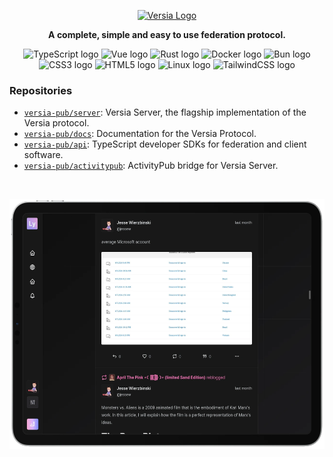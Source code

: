 

<p align="center">
  <a href="https://versia.pub"><img src="https://cdn.versia.pub/branding/versia-dark.webp" alt="Versia Logo" height="110"></a>
</p>


<p align="center">
  <strong>A complete, simple and easy to use federation protocol.</strong>
</p>

<div align="center">
    <img src="https://cdn.jsdelivr.net/gh/devicons/devicon@latest/icons/typescript/typescript-original.svg" height="42" width="52" alt="TypeScript logo">
    <img src="https://cdn.jsdelivr.net/gh/devicons/devicon/icons/vuejs/vuejs-original.svg" height="42" width="52" alt="Vue logo">
    <img src="https://cdn.jsdelivr.net/gh/devicons/devicon/icons/rust/rust-original.svg" height="42" width="52" alt="Rust logo">
    <img src="https://cdn.jsdelivr.net/gh/devicons/devicon/icons/docker/docker-original.svg" height="42" width="52" alt="Docker logo">
    <img src="https://cdn.jsdelivr.net/gh/devicons/devicon/icons/bun/bun-original.svg" height="42" width="52" alt="Bun logo">
    <img src="https://cdn.jsdelivr.net/gh/devicons/devicon/icons/css3/css3-original.svg" height="42" width="52" alt="CSS3 logo">
    <img src="https://cdn.jsdelivr.net/gh/devicons/devicon/icons/html5/html5-original.svg" height="42" width="52" alt="HTML5 logo">
    <img src="https://cdn.jsdelivr.net/gh/devicons/devicon/icons/linux/linux-original.svg" height="42" width="52" alt="Linux logo">
    <img src="https://cdn.jsdelivr.net/gh/devicons/devicon/icons/tailwindcss/tailwindcss-original.svg" height="42" width="52" alt="TailwindCSS logo">
</div>

### Repositories

- [`versia-pub/server`](https://github.com/versia-pub/server): Versia Server, the flagship implementation of the Versia protocol.
- [`versia-pub/docs`](https://github.com/versia-pub/docs): Documentation for the Versia Protocol.
- [`versia-pub/api`](https://github.com/versia-pub/api): TypeScript developer SDKs for federation and client software.
- [`versia-pub/activitypub`](https://github.com/versia-pub/activitypub): ActivityPub bridge for Versia Server.

<br/>

<p align="center">
    <img src="../media/ipad.webp" alt="Versia-FE on an iPad" height="400">
</p>

